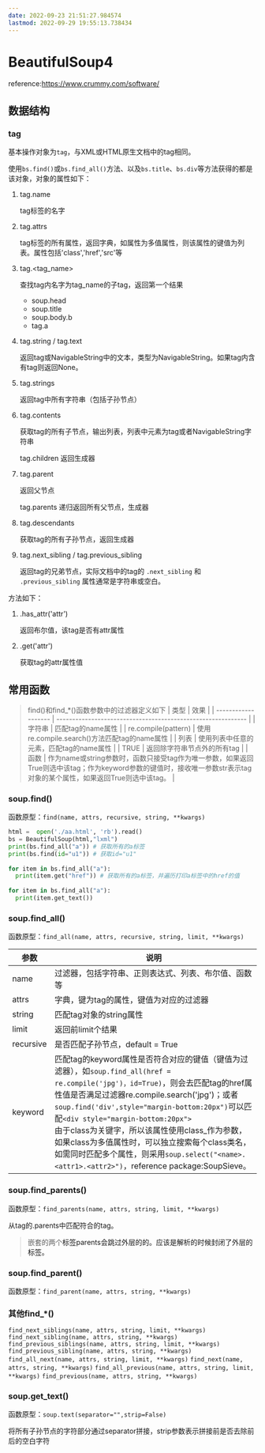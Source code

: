 ```yaml
---
date: 2022-09-23 21:51:27.984574
lastmod: 2022-09-29 19:55:13.738434
---
```

# BeautifulSoup4

reference:https://www.crummy.com/software/

## 数据结构

### tag

基本操作对象为`tag`，与XML或HTML原生文档中的tag相同。

使用`bs.find()`或`bs.find_all()`方法、以及`bs.title`、`bs.div`等方法获得的都是该对象，对象的属性如下：

1. tag.name

   tag标签的名字

2. tag.attrs

   tag标签的所有属性，返回字典，如属性为多值属性，则该属性的键值为列表。属性包括'class','href','src'等

3. tag.<tag_name>

   查找tag内名字为tag_name的子tag，返回第一个结果

   - soup.head
   - soup.title
   - soup.body.b
   - tag.a

4. tag.string / tag.text

   返回tag或NavigableString中的文本，类型为NavigableString。如果tag内含有tag则返回None。

5. tag.strings

   返回tag中所有字符串（包括子孙节点）

6. tag.contents

   获取tag的所有子节点，输出列表，列表中元素为tag或者NavigableString字符串

   tag.children 返回生成器

7. tag.parent 

   返回父节点

   tag.parents 递归返回所有父节点，生成器

8. tag.descendants

   获取tag的所有子孙节点，返回生成器

9. tag.next_sibling / tag.previous_sibling

   返回tag的兄弟节点，实际文档中的tag的 `.next_sibling` 和 `.previous_sibling` 属性通常是字符串或空白。

方法如下：

1. .has_attr('attr')

   返回布尔值，该tag是否有attr属性
   
2. .get('attr')

   获取tag的attr属性值

## 常用函数

> find()和find_\*()函数参数中的过滤器定义如下
> | 类型                | 效果                                                         |
| ------------------- | ------------------------------------------------------------ |
| 字符串              | 匹配tag的name属性                                            |
| re.compile(pattern) | 使用re.compile.search()方法匹配tag的name属性                 |
| 列表                | 使用列表中任意的元素，匹配tag的name属性                      |
| TRUE                | 返回除字符串节点外的所有tag                                  |
| 函数                | 作为name或string参数时，函数只接受tag作为唯一参数，如果返回True则选中该tag；作为keyword参数的键值时，接收唯一参数str表示tag对象的某个属性，如果返回True则选中该tag。 |

### soup.find()

函数原型：`find(name, attrs, recursive, string, **kwargs)`

```python 
html =  open('./aa.html', 'rb').read()
bs = BeautifulSoup(html,"lxml") 
print(bs.find_all("a")) # 获取所有的a标签
print(bs.find(id="u1")) # 获取id="u1"
 
for item in bs.find_all("a"):
  print(item.get("href")) # 获取所有的a标签，并遍历打印a标签中的href的值
 
for item in bs.find_all("a"):
  print(item.get_text())
```

###  soup.find_all()

函数原型：`find_all(name, attrs, recursive, string, limit, **kwargs)`

| 参数      | 说明                                                         |
| --------- | ------------------------------------------------------------ |
| name      | 过滤器，包括字符串、正则表达式、列表、布尔值、函数等         |
| attrs     | 字典，键为tag的属性，键值为对应的过滤器                      |
| string    | 匹配tag对象的string属性                                      |
| limit     | 返回前limit个结果                                            |
| recursive | 是否匹配子孙节点，default = True                             |
| keyword   | 匹配tag的keyword属性是否符合对应的键值（键值为过滤器），如`soup.find_all(href =  re.compile('jpg')，id=True)`，则会去匹配tag的href属性值是否满足过滤器re.compile.search('jpg')；或者`soup.find('div',style="margin-bottom:20px")`可以匹配`<div style="margin-bottom:20px">`<br /> 由于class为关键字，所以该属性使用class_作为参数，如果class为多值属性时，可以独立搜索每个class类名，如需同时匹配多个属性，则采用`soup.select("<name>.<attr1>.<attr2>")`，reference package:SoupSieve。 |

### soup.find_parents()

函数原型：`find_parents(name, attrs, string, limit, **kwargs)`

从tag的.parents中匹配符合的tag。

> 嵌套的两个<a>标签parents会跳过外层的的<a>。应该是解析的时候封闭了外层的标签。

### soup.find_parent()

函数原型：`find_parent(name, attrs, string, **kwargs)`

### 其他find_*()

`find_next_siblings(name, attrs, string, limit, **kwargs)`
`find_next_sibling(name, attrs, string, **kwargs)`
`find_previous_siblings(name, attrs, string, limit, **kwargs)`
`find_previous_sibling(name, attrs, string, **kwargs)`
`find_all_next(name, attrs, string, limit, **kwargs)`
`find_next(name, attrs, string, **kwargs)`
`find_all_previous(name, attrs, string, limit, **kwargs)`
`find_previous(name, attrs, string, **kwargs)`

### soup.get_text()

函数原型：`soup.text(separator="",strip=False)`

将所有子孙节点的字符部分通过separator拼接，strip参数表示拼接前是否去除前后的空白字符


